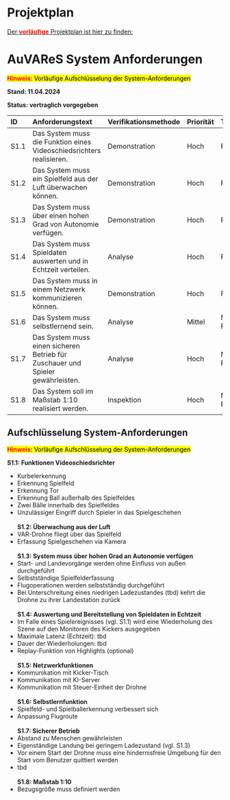 # Projektplan
[Der <font color='red'>**vorläufige**</font> Projektplan ist hier zu finden:](docs/AuVAReS/PRJ_AuVAReS_PRJ-PLAN_001.pdf)


# AuVAReS System Anforderungen 

<mark><font color='red'>**Hinweis**</font>: Vorläufige Aufschlüsselung der System-Anforderungen</mark>

**Stand: 11.04.2024**

**Status: vertraglich vorgegeben**


| ID  | Anforderungstext  | Verifikationsmethode| Priorität   | Typ | Status  |
|:----------|:----------|:----------|:----------|:----------|:----------|
| S1.1    | Das System muss die Funktion eines Videoschiedsrichters realisieren.    | Demonstration   | Hoch    | Funktional   | offen    |
| S1.2     | Das System muss ein Spielfeld aus der Luft überwachen können.    | Demonstration   | Hoch   | Funktional   | offen    |
| S1.3     | Das System muss über einen hohen Grad von Autonomie verfügen.   | Demonstration    | Hoch   | Funktional    | offen   |
| S1.4    |  Das System muss Spieldaten auswerten und in Echtzeit verteilen.    | Analyse    | Hoch    | Funktional    | offen    |
| S1.5     | Das System muss in einem Netzwerk kommunizieren können.    | Demonstration   | Hoch    | Funktional    | offen    |
| S1.6     | Das System muss selbstlernend sein.    | Analyse    | Mittel   | Nicht-Funktional    | offen   |
| S1.7     | Das System muss einen sicheren Betrieb für Zuschauer und Spieler gewährleisten.    | Analyse    | Hoch   | Nicht-Funktional   | offen   |
| S1.8     | Das System soll im Maßstab 1:10 realisiert werden.     | Inspektion   | Hoch    | Nicht-Funktional    | offen    |

## Aufschlüsselung System-Anforderungen

<mark><font color='red'>**Hinweis**</font>: Vorläufige Aufschlüsselung der System-Anforderungen</mark>

**S1.1: Funktionen Videoschiedsrichter**
- Kurbelerkennung
- Erkennung Spielfeld
- Erkennung Tor
- Erkennung Ball außerhalb des Spielfeldes
- Zwei Bälle innerhalb des Spielfeldes
- Unzulässiger Eingriff durch Spieler in das Spielgeschehen
\
\
**S1.2: Überwachung aus der Luft**
- VAR-Drohne fliegt über das Spielfeld
- Erfassung Spielgeschehen via Kamera
\
\
**S1.3: System muss über hohen Grad an Autonomie verfügen**
- Start- und Landevorgänge werden ohne Einfluss von außen durchgeführt
- Selbstständige Spielfelderfassung
- Flugoperationen werden selbstständig durchgeführt
- Bei Unterschreitung eines niedrigen Ladezustandes (tbd) kehrt die Drohne zu ihrer Landestation zurück
\
\
**S1.4: Auswertung und Bereitstellung von Spieldaten in Echtzeit**
- Im Falle eines Spielereignisses (vgl. S1.1) wird eine Wiederholung des Szene auf den Monitoren des Kickers ausgegeben
- Maximale Latenz (Echtzeit): tbd
- Dauer der Wiederholungen: tbd
- Replay-Funktion von Highlights (optional)
\
\
**S1.5: Netzwerkfunktionen**
- Kommunikation mit Kicker-Tisch
- Kommunikation mit KI-Server
- Kommunikation mit Steuer-Einheit der Drohne
\
\
**S1.6: Selbstlernfunktion**
- Spielfeld- und Spielballerkennung verbessert sich
- Anpassung Flugroute
\
\
**S1.7: Sicherer Betrieb**
- Abstand zu Menschen gewährleisten
- Eigenständige Landung bei geringem Ladezustand (vgl. S1.3)
- Vor einem Start der Drohne muss eine hindernisfreie Umgebung für den Start vom Benutzer quittiert werden
- tbd
\
\
**S1.8: Maßstab 1:10**
- Bezugsgröße muss definiert werden



